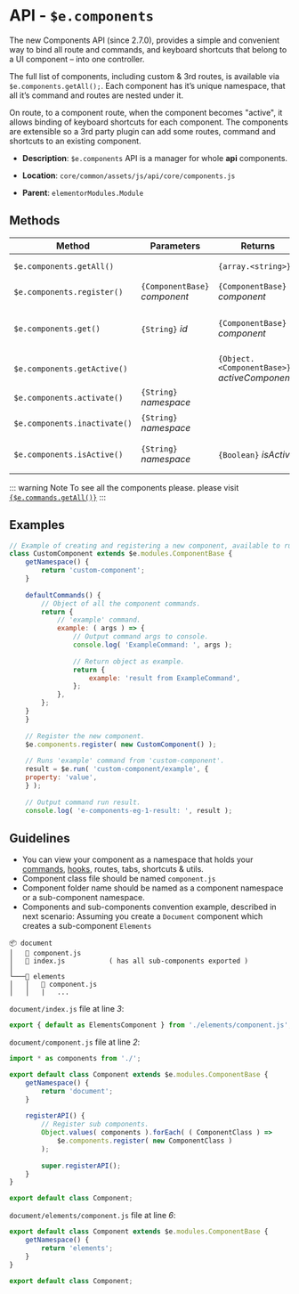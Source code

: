 # API - `$e.components`

The new Components API (since 2.7.0), provides a simple and convenient way to bind all route and commands, and keyboard shortcuts that belong to a UI component – into one controller.

The full list of components, including custom & 3rd routes, is available via `$e.components.getAll();`. Each component has it’s unique namespace, that all it’s command and routes are nested under it.

On route, to a component route, when the component becomes "active", it allows binding of keyboard shortcuts for each component.
The components are extensible so a 3rd party plugin can add some routes, command and shortcuts to an existing component.

* **Description**: `$e.components` API is a manager for whole **api** components.

* **Location**: `core/common/assets/js/api/core/components.js`

* **Parent**: `elementorModules.Module`

## Methods

| Method                       | Parameters                     | Returns                                       | Description                   |
|------------------------------|--------------------------------|-----------------------------------------------|-------------------------------|
| `$e.components.getAll()`     |                                | `{array.<string>}`                            | Receive all components.       |
| `$e.components.register()`   | `{ComponentBase}` *component*  | `{ComponentBase}` *component*                 | Register a component.         |
| `$e.components.get()`        | `{String}` *id*                | `{ComponentBase}` *component*                 | Get component instance by id. |
| `$e.components.getActive()`  |                                | `{Object.<ComponentBase>}` *activeComponents* | Get active components.        |
| `$e.components.activate()`   | `{String}` *namespace*         |                                               | Activate component.           |
| `$e.components.inactivate()` | `{String}` *namespace*         |                                               | Deactivate component.         |
| `$e.components.isActive()`   | `{String}` *namespace*         | `{Boolean}` *isActive*                        | Is component active.          |

::: warning Note
To see all the components please. please visit [`{$e.commands.getAll()}`](./commands-methods/getall.md)
:::

## Examples

```javascript
// Example of creating and registering a new component, available to run in the console and does not depend on anything else.
class CustomComponent extends $e.modules.ComponentBase {
	getNamespace() {
		return 'custom-component';
	}
	
	defaultCommands() {
		// Object of all the component commands.
		return {
			// 'example' command.   
			example: ( args ) => {
				// Output command args to console.
				console.log( 'ExampleCommand: ', args );
		
				// Return object as example.
				return {
					example: 'result from ExampleCommand',
				};
			},
		};
	}
	}
	
	// Register the new component.
	$e.components.register( new CustomComponent() );
	
	// Runs 'example' command from 'custom-component'.
	result = $e.run( 'custom-component/example', {
	property: 'value',
	} );
	
	// Output command run result.
	console.log( 'e-components-eg-1-result: ', result );

```

## Guidelines

* You can view your component as a namespace that holds your [commands](./commands/), [hooks](./hooks/), routes, tabs, shortcuts & utils.
* Component class file should be named `component.js`
* Component folder name should be named as a component namespace or a sub-component namespace.
* Components and sub-components convention example, described in next scenario:
Assuming you create a `Document` component which creates a sub-component `Elements`

```
📦 document
│   📜 component.js
│   📜 index.js           ( has all sub-components exported )
│
└───📂 elements
│   │   📜 component.js
│   │   |   ...
```

`document/index.js` file at line _3_:

```javascript
export { default as ElementsComponent } from './elements/component.js';
```

`document/component.js` file at line _2_:

```javascript
import * as components from './';

export default class Component extends $e.modules.ComponentBase {
    getNamespace() {
        return 'document';
    }
    
    registerAPI() {
        // Register sub components.
        Object.values( components ).forEach( ( ComponentClass ) =>
            $e.components.register( new ComponentClass )
        );
    
        super.registerAPI();
    }
}

export default class Component;
```

`document/elements/component.js` file at line _6_:

```javascript
export default class Component extends $e.modules.ComponentBase {
    getNamespace() {
        return 'elements';
    }
}

export default class Component;
```
